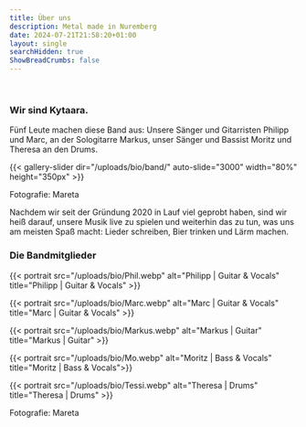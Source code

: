 ```yaml
---
title: Über uns
description: Metal made in Nuremberg
date: 2024-07-21T21:58:20+01:00
layout: single
searchHidden: true
ShowBreadCrumbs: false
---
```


&nbsp;  
### Wir sind Kytaara.

Fünf Leute machen diese Band aus: Unsere Sänger und Gitarristen Philipp und Marc, an der Sologitarre Markus, unser Sänger und Bassist Moritz und Theresa an den Drums. 

{{< gallery-slider dir="/uploads/bio/band/" auto-slide="3000" width="80%" height="350px" >}}  

Fotografie: Mareta
&nbsp;  

Nachdem wir seit der Gründung 2020 in Lauf viel geprobt haben, sind wir heiß darauf, unsere Musik live zu spielen und weiterhin das zu tun, was uns am meisten Spaß macht: Lieder schreiben, Bier trinken und Lärm machen.

### Die Bandmitglieder  

{{< portrait src="/uploads/bio/Phil.webp"
alt="Philipp | Guitar & Vocals" 
title="Philipp | Guitar & Vocals" >}}  

{{< portrait src="/uploads/bio/Marc.webp"
alt="Marc | Guitar & Vocals" 
title="Marc | Guitar & Vocals" >}}  

{{< portrait src="/uploads/bio/Markus.webp"
alt="Markus | Guitar" 
title="Markus | Guitar" >}}  

{{< portrait src="/uploads/bio/Mo.webp"
alt="Moritz | Bass & Vocals" 
title="Moritz | Bass & Vocals">}}  

{{< portrait src="/uploads/bio/Tessi.webp"
alt="Theresa | Drums" 
title="Theresa | Drums" >}}  

Fotografie: Mareta
